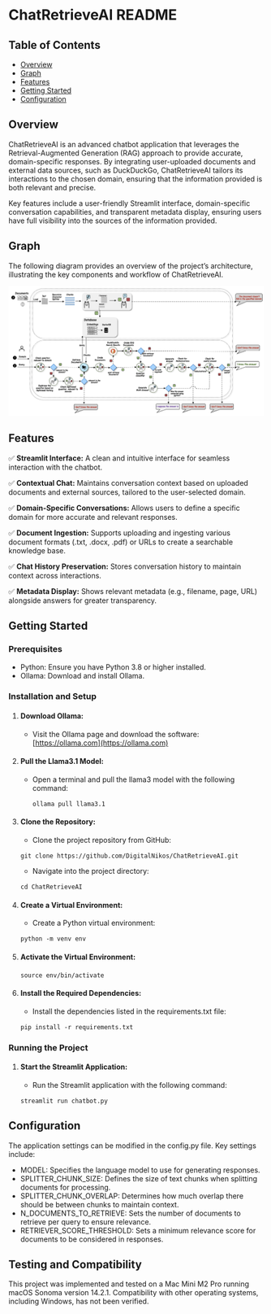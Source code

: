 # ChatRetrieveAI README

## Table of Contents

- [Overview](#overview)
- [Graph](#graph)
- [Features](#features)
- [Getting Started](#getting-started)
- [Configuration](#configuration)

## Overview

ChatRetrieveAI is an advanced chatbot application that leverages the Retrieval-Augmented Generation (RAG) approach to provide accurate, domain-specific responses. By integrating user-uploaded documents and external data sources, such as DuckDuckGo, ChatRetrieveAI tailors its interactions to the chosen domain, ensuring that the information provided is both relevant and precise.

Key features include a user-friendly Streamlit interface, domain-specific conversation capabilities, and transparent metadata display, ensuring users have full visibility into the sources of the information provided.

## Graph

The following diagram provides an overview of the project’s architecture, illustrating the key components and workflow of ChatRetrieveAI.

![Graph](./graph_img/overview_project.png)

## Features

✅ **Streamlit Interface:** A clean and intuitive interface for seamless interaction with the chatbot.

✅ **Contextual Chat:** Maintains conversation context based on uploaded documents and external sources, tailored to the user-selected domain.

✅ **Domain-Specific Conversations:** Allows users to define a specific domain for more accurate and relevant responses.

✅ **Document Ingestion:** Supports uploading and ingesting various document formats (.txt, .docx, .pdf) or URLs to create a searchable knowledge base.

✅ **Chat History Preservation:** Stores conversation history to maintain context across interactions.

✅ **Metadata Display:** Shows relevant metadata (e.g., filename, page, URL) alongside answers for greater transparency.

## Getting Started

### Prerequisites

- Python: Ensure you have Python 3.8 or higher installed.
- Ollama: Download and install Ollama.

### Installation and Setup

1. #### Download Ollama:
   - Visit the Ollama page and download the software:
     [https://ollama.com](https://ollama.com)
2. #### Pull the Llama3.1 Model:
   - Open a terminal and pull the llama3 model with the following command:
     ```
     ollama pull llama3.1
     ```
3. #### Clone the Repository:
   - Clone the project repository from GitHub:
   ```
   git clone https://github.com/DigitalNikos/ChatRetrieveAI.git
   ```
   - Navigate into the project directory:
   ```
   cd ChatRetrieveAI
   ```
4. #### Create a Virtual Environment:
   - Create a Python virtual environment:
   ```
   python -m venv env
   ```
5. #### Activate the Virtual Environment:
   ```
   source env/bin/activate
   ```
6. #### Install the Required Dependencies:
   - Install the dependencies listed in the requirements.txt file:
   ```
   pip install -r requirements.txt
   ```

### Running the Project

1. #### Start the Streamlit Application:
   - Run the Streamlit application with the following command:
   ```
   streamlit run chatbot.py
   ```

## Configuration

The application settings can be modified in the config.py file. Key settings include:

- MODEL: Specifies the language model to use for generating responses.
- SPLITTER_CHUNK_SIZE: Defines the size of text chunks when splitting documents for processing.
- SPLITTER_CHUNK_OVERLAP: Determines how much overlap there should be between chunks to maintain context.
- N_DOCUMENTS_TO_RETRIEVE: Sets the number of documents to retrieve per query to ensure relevance.
- RETRIEVER_SCORE_THRESHOLD: Sets a minimum relevance score for documents to be considered in responses.

## Testing and Compatibility

This project was implemented and tested on a Mac Mini M2 Pro running macOS Sonoma version 14.2.1. Compatibility with other operating systems, including Windows, has not been verified.
